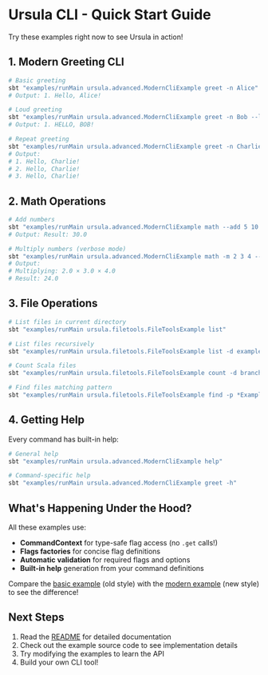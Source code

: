 # Ursula CLI - Quick Start Guide

Try these examples right now to see Ursula in action!

## 1. Modern Greeting CLI

```bash
# Basic greeting
sbt "examples/runMain ursula.advanced.ModernCliExample greet -n Alice"
# Output: 1. Hello, Alice!

# Loud greeting
sbt "examples/runMain ursula.advanced.ModernCliExample greet -n Bob --loud"
# Output: 1. HELLO, BOB!

# Repeat greeting
sbt "examples/runMain ursula.advanced.ModernCliExample greet -n Charlie -r 3"
# Output:
# 1. Hello, Charlie!
# 2. Hello, Charlie!
# 3. Hello, Charlie!
```

## 2. Math Operations

```bash
# Add numbers
sbt "examples/runMain ursula.advanced.ModernCliExample math --add 5 10 15"
# Output: Result: 30.0

# Multiply numbers (verbose mode)
sbt "examples/runMain ursula.advanced.ModernCliExample math -m 2 3 4 --verbose"
# Output:
# Multiplying: 2.0 × 3.0 × 4.0
# Result: 24.0
```

## 3. File Operations

```bash
# List files in current directory
sbt "examples/runMain ursula.filetools.FileToolsExample list"

# List files recursively
sbt "examples/runMain ursula.filetools.FileToolsExample list -d examples/src --recursive"

# Count Scala files
sbt "examples/runMain ursula.filetools.FileToolsExample count -d branch/src --type scala"

# Find files matching pattern
sbt "examples/runMain ursula.filetools.FileToolsExample find -p *Example*.scala --verbose"
```

## 4. Getting Help

Every command has built-in help:

```bash
# General help
sbt "examples/runMain ursula.advanced.ModernCliExample help"

# Command-specific help
sbt "examples/runMain ursula.advanced.ModernCliExample greet -h"
```

## What's Happening Under the Hood?

All these examples use:
- **CommandContext** for type-safe flag access (no `.get` calls!)
- **Flags factories** for concise flag definitions
- **Automatic validation** for required flags and options
- **Built-in help** generation from your command definitions

Compare the [basic example](basic/BasicCliExample.scala) (old style) with the [modern example](advanced/ModernCliExample.scala) (new style) to see the difference!

## Next Steps

1. Read the [README](README.md) for detailed documentation
2. Check out the example source code to see implementation details
3. Try modifying the examples to learn the API
4. Build your own CLI tool!
